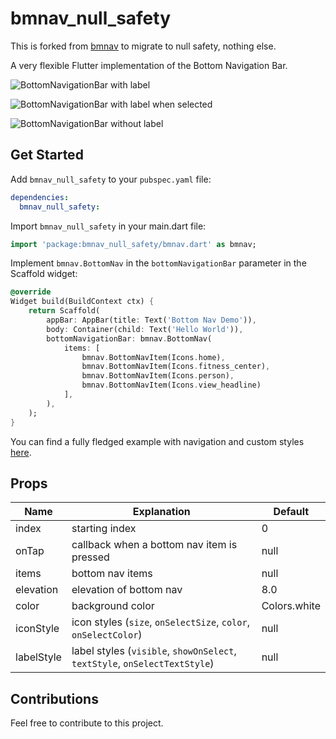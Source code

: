 # bmnav_null_safety

This is forked from [bmnav](https://pub.dev/packages/bmnav) to migrate to null safety, nothing else.

A very flexible Flutter implementation of the Bottom Navigation Bar.

![BottomNavigationBar with label](https://github.com/aisivan36/bmnav_null_safety/blob/null_safety/screenshots/with-label.gif)

![BottomNavigationBar with label when selected](https://github.com/aisivan36/bmnav_null_safety/blob/null_safety/screenshots/with-select-label.gif)

![BottomNavigationBar without label](https://github.com/aisivan36/bmnav_null_safety/blob/null_safety/screenshots/without-label.gif)

## Get Started

Add `bmnav_null_safety` to your `pubspec.yaml` file:

```yaml
dependencies:
  bmnav_null_safety:
```

Import `bmnav_null_safety` in your main.dart file:

```dart
import 'package:bmnav_null_safety/bmnav.dart' as bmnav;
```

Implement `bmnav.BottomNav` in the `bottomNavigationBar` parameter in the Scaffold widget:

```dart
@override
Widget build(BuildContext ctx) {
	return Scaffold(
		appBar: AppBar(title: Text('Bottom Nav Demo')),
		body: Container(child: Text('Hello World')),
		bottomNavigationBar: bmnav.BottomNav(
			items: [
				bmnav.BottomNavItem(Icons.home),
				bmnav.BottomNavItem(Icons.fitness_center),
				bmnav.BottomNavItem(Icons.person),
				bmnav.BottomNavItem(Icons.view_headline)
			],
		),
	);
}
```

You can find a fully fledged example with navigation and custom styles [here](https://github.com/edwnjos/bmnav/blob/master/example/lib/main.dart).

## Props

| Name       | Explanation                                                                | Default      |
| ---------- | -------------------------------------------------------------------------- | ------------ |
| index      | starting index                                                             | 0            |
| onTap      | callback when a bottom nav item is pressed                                 | null         |
| items      | bottom nav items                                                           | null         |
| elevation  | elevation of bottom nav                                                    | 8.0          |
| color      | background color                                                           | Colors.white |
| iconStyle  | icon styles (`size`, `onSelectSize`, `color`, `onSelectColor`)             | null         |
| labelStyle | label styles (`visible`, `showOnSelect`, `textStyle`, `onSelectTextStyle`) | null         |

## Contributions

Feel free to contribute to this project.
